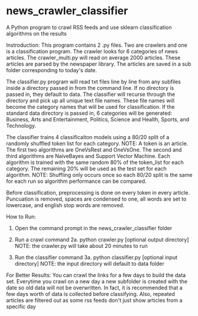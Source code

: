 # news_crawler_classifier
A Python program to crawl RSS feeds and use sklearn classification algorithms on the results

Instroduction:
This program contains 2 .py files. Two are crawlers and one is a classification program. The crawler looks for 6 categories of news articles. The crawler_multi.py will read on average 2000 articles. These articles are parsed by the newspaper library. The articles are saved in a sub folder corresponding to today's date.

The classifier.py program will read txt files line by line from any subfiles inside a directory passed in from the command line. If no directory is passed in, they default to data. The classifier will recurse through the directory and pick up all unique text file names. These file names will become the category names that will be used for classification. If the standard data directory is passed in, 6 categories will be generated: Business, Arts and Entertainment, Politics, Science and Health, Sports, and Technology. 

The classifier trains 4 classificaiton models using a 80/20 split of a randomly shuffled token list for each category. NOTE: A token is an article. The first two algorithms are OneVsRest and OneVsOne. The second and third algorithms are NaiveBayes and Support Vector Machine. Each algorithm is trained with the same random 80% of the token_list for each category. The remaining 20% will be used as the test set for each algorithm. NOTE: Shuffling only occurs once so each 80/20 split is the same for each run so algorithm performance can be compared. 

Before classification, preprocessing is done on every token in every article. Puncuation is removed, spaces are condensed to one, all words are set to lowercase, and english stop words are removed. 

How to Run:
1. Open the command prompt in the news_crawler_classifier folder
2. Run a crawl command
  2a. python crawler.py [optional output directory]
NOTE: the crawler.py will take about 20 minutes to run

3. Run the classifier command
  3a. python classifier.py [optional input directory]
 NOTE: the input directory will default to data folder
 
 For Better Results:
  You can crawl the links for a few days to build the data set. Everytime you crawl on a new day a new subfolder is created with the date so old data will not be overwritten. In fact, it is recommended that a few days worth of data is collected before classifying. Also, repeated articles are filtered out as some rss feeds don't just show articles from a specific day
